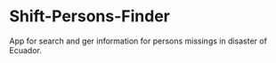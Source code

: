 # Shift-Persons-Finder
App for search and ger information for persons missings in disaster of Ecuador.
